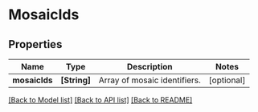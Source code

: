 # MosaicIds

## Properties
Name | Type | Description | Notes
------------ | ------------- | ------------- | -------------
**mosaicIds** | **[String]** | Array of mosaic identifiers. | [optional] 

[[Back to Model list]](../README.md#documentation-for-models) [[Back to API list]](../README.md#documentation-for-api-endpoints) [[Back to README]](../README.md)


